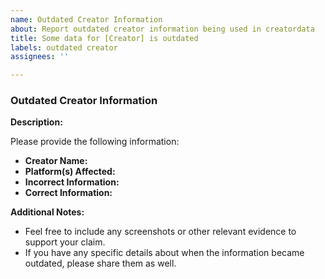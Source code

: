 ```yaml
---
name: Outdated Creator Information
about: Report outdated creator information being used in creatordata
title: Some data for [Creator] is outdated
labels: outdated creator
assignees: ''

---
```


### **Outdated Creator Information**

**Description:**

Please provide the following information:

* **Creator Name:**
* **Platform(s) Affected:**
* **Incorrect Information:**
* **Correct Information:**

**Additional Notes:**

* Feel free to include any screenshots or other relevant evidence to support your claim.
* If you have any specific details about when the information became outdated, please share them as well.
